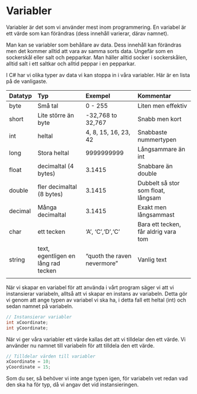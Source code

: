 # Variabler

Variabler är det som vi använder mest inom programmering. En variabel är ett värde som kan förändras (dess innehåll varierar, därav namnet).

Man kan se variabler som behållare av data. Dess innehåll kan förändras men det kommer alltid att vara av samma sorts data. Ungefär som en sockerskål eller salt och pepparkar. Man häller alltid socker i sockerskålen, alltid salt i ett saltkar och alltid peppar i en pepparkar.

I C# har vi olika typer av data vi kan stoppa in i våra variabler. Här är en lista på de vanligaste.

| Datatyp | Typ                                 | Exempel                     | Kommentar                            |
| :------- | :----------------------------------- | :--------------------------- | :------------------------------------ |
| byte    | Små tal                             | 0 - 255                     | Liten men effektiv                   |
| short   | Lite större än byte                 | -32,768 to 32,767           | Snabb men kort                       |
| int     | heltal                              | 4, 8, 15, 16, 23, 42        | Snabbaste nummertypen                |
| long    | Stora heltal                        | 9999999999                  | Långsammare än int                   |
| float   | decimaltal (4 bytes)                | 3.1415                      | Snabbare än double                   |
| double  | fler decimaltal (8 bytes)           | 3.1415                      | Dubbelt så stor som float, långsam   |
| decimal | Många decimaltal                    | 3.1415                      | Exakt men långsammast                |
| char    | ett tecken                          | ‘A’, ‘C’,‘D’,‘C’            | Bara ett tecken, får aldrig vara tom |
| string  | text, egentligen en lång rad tecken | “quoth the raven nevermore” | Vanlig text                          |
|         |                                     |                             |                                      |

När vi skapar en variabel för att använda i vårt program säger vi att vi instansierar variabeln, alltså att vi skapar en instans av variabeln. Detta gör vi genom att ange typen av variabel vi ska ha, i detta fall ett heltal (int) och sedan namnet på variabeln.

```cs 
// Instansierar variabler
int xCoordinate;
int yCoordinate;
```

När vi ger våra variabler ett värde kallas det att vi tilldelar den ett värde. Vi använder nu namnet till variabeln för att tilldela den ett värde.
```cs 
// Tilldelar värden till variabler
xCoordinate = 10;
yCoordinate = 15;
```

Som du ser, så behöver vi inte ange typen igen, för variabeln vet redan vad den ska ha för typ, då vi angav det vid instansieringen.

